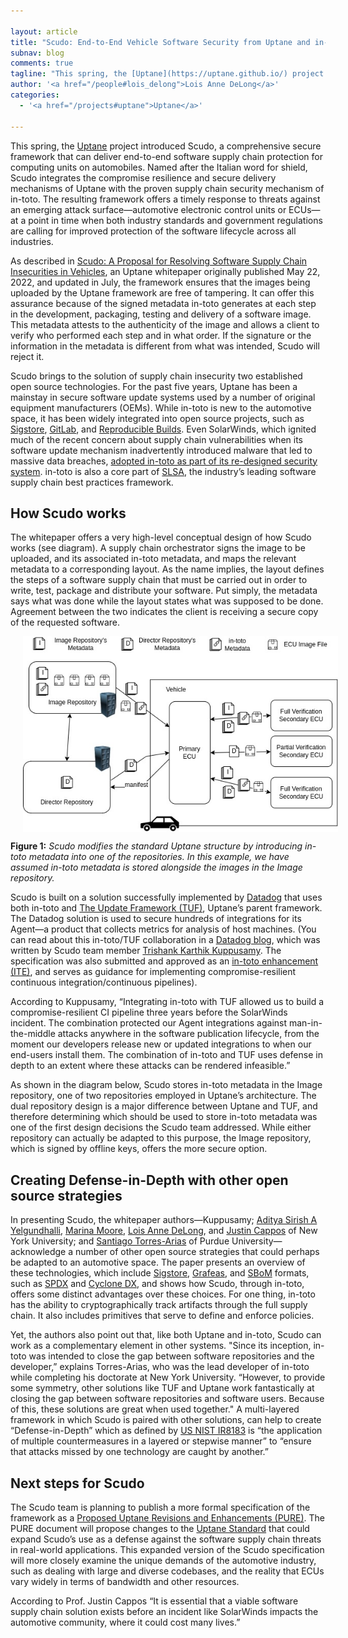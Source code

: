 ```yaml
---

layout: article
title: "Scudo: End-to-End Vehicle Software Security from Uptane and in-toto"
subnav: blog
comments: true
tagline: "This spring, the [Uptane](https://uptane.github.io/) project introduced Scudo, a comprehensive secure framework that can deliver end-to-end software supply chain protection for computing units on automobiles."
author: '<a href="/people#lois_delong">Lois Anne DeLong</a>'
categories:
  - '<a href="/projects#uptane">Uptane</a>'

---
```


This spring, the [Uptane](https://uptane.github.io/) project introduced Scudo, a comprehensive secure framework that can deliver end-to-end software supply chain protection for computing units on automobiles. Named after the Italian word for shield, Scudo integrates the compromise resilience and secure delivery mechanisms of Uptane with the proven supply chain security mechanism of in-toto. The resulting framework offers a timely response to threats against an emerging attack surface—automotive electronic control units or ECUs— at a point in time when both industry standards and government regulations are calling for improved protection of the software lifecycle across all industries.  

As described in [Scudo: A Proposal for Resolving Software Supply Chain Insecurities in Vehicles](https://uptane.github.io/papers/scudo-whitepaper.pdf), an Uptane whitepaper originally published May 22, 2022, and updated in July, the framework ensures that the images being uploaded by the Uptane framework are free of tampering. It can offer this assurance because of the signed metadata in-toto generates at each step in the development, packaging, testing and delivery of a software image. This metadata attests to the authenticity of the image and allows a client to verify who performed each step and in what order. If the signature or the information in the metadata is different from what was intended, Scudo will reject it. 

Scudo brings to the solution of supply chain insecurity two established open source technologies. For the past five years, Uptane has been a mainstay in secure software update systems used by a number of original equipment manufacturers (OEMs). While in-toto is new to the automotive space, it has been widely integrated into open source projects, such as [Sigstore](https://docs.sigstore.dev/cosign/attestation/), [GitLab](https://github.com/in-toto/friends/tree/main/gitlab), and [Reproducible Builds](https://github.com/in-toto/friends/tree/main/rebuilderd). Even SolarWinds, which ignited much of the recent concern about supply chain vulnerabilities when its software update mechanism inadvertently introduced malware that led to massive data breaches, [adopted in-toto as part of its re-designed security system](https://www.solarwinds.com/fr/resources/whitepaper/setting-the-new-standard-in-secure-software-development-the-solarwinds-next-generation-build-system/delivery). in-toto is also a core part of [SLSA](https://github.com/in-toto/friends/tree/main/slsa), the industry’s leading software supply chain best practices framework.

## How Scudo works

The whitepaper offers a very high-level conceptual design of how Scudo works (see diagram). A supply chain orchestrator signs the image to be uploaded, and its associated in-toto metadata, and maps the relevant metadata to a corresponding layout. As the name implies, the layout defines the steps of a software supply chain that must be carried out in order to write, test, package and distribute your software. Put simply, the metadata says what was done while the layout states what was supposed to be done. Agreement between the two indicates the client is receiving a secure copy of the requested software. 

<img align="center" src="/img/blog/scudo_figure_1.jpg" style="margin: 0px 20px"/>

**Figure 1:** *Scudo modifies the standard Uptane structure by introducing in-toto metadata into one of the repositories. In this example, we have assumed in-toto metadata is stored alongside the images in the Image repository.*

Scudo is built on a solution successfully implemented by [Datadog](https://www.datadoghq.com/) that uses both in-toto and [The Update Framework (TUF)](https://theupdateframework.io/), Uptane’s parent framework. The Datadog solution is used to secure hundreds of integrations for its Agent—a product that collects metrics for analysis of host machines. (You can read about this in-toto/TUF collaboration in a [Datadog blog](https://www.datadoghq.com/blog/engineering/secure-publication-of-datadog-agent-integrations-with-tuf-and-in-toto/), which was written by Scudo team member [Trishank Karthik Kuppusamy](https://www.linkedin.com/in/trishank-karthik-kuppusamy/). The specification was also submitted and approved as an [in-toto enhancement (ITE)](https://github.com/in-toto/ITE/blob/master/ITE/2/README.adoc),
and serves as guidance for implementing compromise-resilient continuous integration/continuous pipelines). 

According to Kuppusamy, “Integrating in-toto with TUF allowed us to build a compromise-resilient CI pipeline three years before the SolarWinds incident. The combination protected our Agent integrations against man-in-the-middle attacks anywhere in the software publication lifecycle, from the moment our developers release new or updated integrations to when our end-users install them. The combination of in-toto and TUF uses defense in depth to an extent where these attacks can be rendered infeasible.”

As shown in the diagram below, Scudo stores in-toto metadata in the Image repository, one of two repositories employed in Uptane’s architecture. The dual repository design is a major difference between Uptane and TUF, and therefore determining which should be used to store in-toto metadata was one of the first design decisions the Scudo team addressed. While either repository can actually be adapted to this purpose, the Image repository, which is signed by offline keys, offers the more secure option. 

## Creating Defense-in-Depth with other open source strategies

In presenting Scudo, the whitepaper authors—Kuppusamy; [Aditya Sirish A Yelgundhalli](https://engineering.nyu.edu/student/aditya-sirish-yelgundhalli), [Marina Moore](https://cyber.nyu.edu/profile/marina-moore/), [Lois Anne DeLong](https://www.linkedin.com/in/lois-delong-0706a128/), and [Justin Cappos](https://ssl.engineering.nyu.edu/personalpages/jcappos/) of New York University; and [Santiago Torres-Arias](https://www.cerias.purdue.edu/site/people/faculty/view/3153) of Purdue University—acknowledge a number of other open source strategies that could perhaps be adapted to an automotive space. The paper presents an overview of these technologies, which include [Sigstore](https://www.sigstore.dev/), [Grafeas](https://grafeas.io/), and [SBoM](https://www.ntia.doc.gov/files/ntia/publications/sbom_minimum_elements_report.pdf) formats, such as [SPDX](https://spdx.dev/) and [Cyclone DX](https://github.com/CycloneDX), and shows how Scudo, through in-toto, offers some distinct advantages over these choices. For one thing, in-toto has the ability to cryptographically track artifacts through the full supply chain. It also includes primitives that serve to define and enforce policies.

Yet, the authors also point out that, like both Uptane and in-toto, Scudo can work as a complementary element in other systems. "Since its inception, in-toto was intended to close the gap between software repositories and the developer,” explains Torres-Arias, who was the lead developer of in-toto while completing his doctorate at New York University. “However, to provide some symmetry, other solutions like TUF and Uptane work fantastically at closing the gap between software repositories and software users. Because of this, these solutions are great when used together." A multi-layered framework in which Scudo is paired with other solutions, can help to create “Defense-in-Depth” which as defined by [US NIST IR8183](https://nvlpubs.nist.gov/nistpubs/ir/2017/NIST.IR.8183.pdf) is “the application of multiple countermeasures in a layered or stepwise manner” to “ensure that attacks missed by one technology are caught by another.”

## Next steps for Scudo
The Scudo team is planning to publish a more formal specification of the framework as a [Proposed Uptane Revisions and Enhancements (PURE)](https://github.com/uptane/pures). The PURE document will propose changes to the [Uptane Standard](https://nvlpubs.nist.gov/nistpubs/ir/2017/NIST.IR.8183.pdf)  that could expand Scudo’s use as a defense against the software supply chain threats in real-world applications. This expanded version of the Scudo specification will more closely examine the unique demands of the automotive industry, such as dealing with large and diverse codebases, and the reality that ECUs vary widely in terms of bandwidth and other resources.

According to Prof. Justin Cappos “It is essential that a viable software supply chain solution exists before an incident like SolarWinds impacts the automotive community, where it could cost many lives.”

